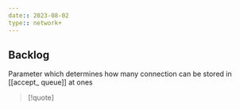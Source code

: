 ```yaml
---
date:: 2023-08-02
type:: network+
---
```

## Backlog 

Parameter which determines how many connection can be stored in [[accept_ queue]]  at ones 

>[!quote]